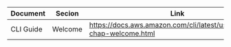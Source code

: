 | Document | Secion | Link |
|----------|--------|------|
| CLI Guide | Welcome | https://docs.aws.amazon.com/cli/latest/userguide/cli-chap-welcome.html |

